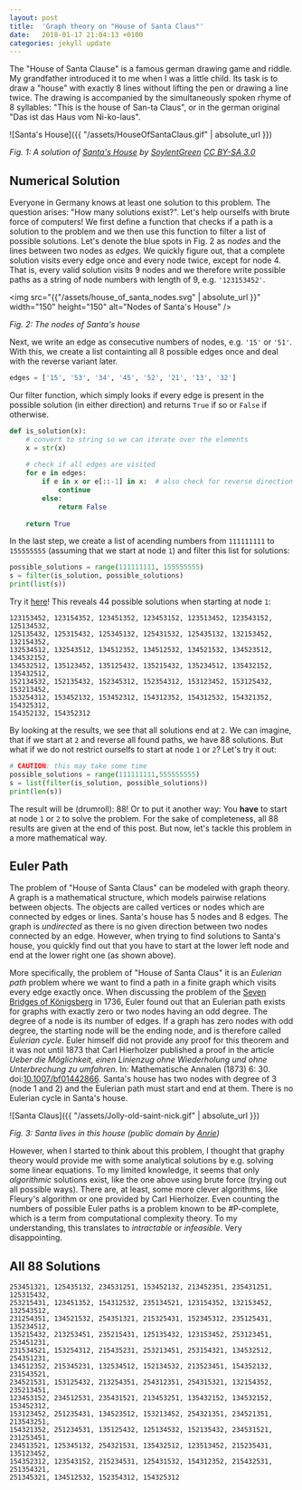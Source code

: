 ```yaml
---
layout: post
title:  'Graph theory on "House of Santa Claus"'
date:   2018-01-17 21:04:13 +0100
categories: jekyll update
---
```


The "House of Santa Clause" is a famous german drawing game and riddle. My grandfather introduced it to me when I was a little child. Its task is to draw a "house" with exactly 8 lines without lifting the pen or drawing a line twice. The drawing is accompanied by the simultaneously spoken rhyme of 8 syllables: "This is the house of San-ta Claus", or in the german original "Das ist das Haus vom Ni-ko-laus".

![Santa's House]({{ "/assets/HouseOfSantaClaus.gif" | absolute_url }})

*Fig. 1: A solution of [Santa's House](https://de.wikipedia.org/wiki/Haus_vom_Nikolaus#/media/File:Blender3D_HouseOfStNiclas.gif) by [SoylentGreen](https://commons.wikimedia.org/wiki/User:SoylentGreen) [CC BY-SA 3.0](http://creativecommons.org/licenses/by-sa/3.0/)*

## Numerical Solution

Everyone in Germany knows at least one solution to this problem. The question arises: "How many solutions exist?". Let's help ourselfs with brute force of computers! We first define a function that checks if a path is a solution to the problem and we then use this function to filter a list of possible solutions. Let's denote the blue spots in Fig. 2 as *nodes* and the lines between two nodes as *edges*. We quickly figure out, that a complete solution visits every edge once and every node twice, except for node 4. That is, every valid solution visits 9 nodes and we therefore write possible paths as a string of node numbers with length of 9, e.g. `'123153452'`.

<img src="{{"/assets/house_of_santa_nodes.svg" | absolute_url }}" width="150" height="150" alt="Nodes of Santa's House" />

*Fig. 2: The nodes of Santa's house*

Next, we write an edge as consecutive numbers of nodes, e.g. `'15'` or `'51'`. With this, we create a list containting all 8 possible edges once and deal with the reverse variant later.

```python
edges = ['15', '53', '34', '45', '52', '21', '13', '32']
```

Our filter function, which simply looks if every edge is present in the possible solution (in either direction) and returns `True` if so or `False` if otherwise.

```python
def is_solution(x):
    # convert to string so we can iterate over the elements
    x = str(x)
    
    # check if all edges are visited
    for e in edges:
        if e in x or e[::-1] in x:  # also check for reverse direction
            continue
        else:
            return False
    
    return True
```

In the last step, we create a list of acending numbers from `111111111` to `155555555` (assuming that we start at node `1`) and filter this list for solutions:

```python
possible_solutions = range(111111111, 155555555)
s = filter(is_solution, possible_solutions)
print(list(s))
```

Try it [here](https://repl.it/repls/ImperturbableDisfiguredMonads)!
This reveals 44 possible solutions when starting at node `1`:

```
123153452, 123154352, 123451352, 123453152, 123513452, 123543152, 125134532,
125135432, 125315432, 125345132, 125431532, 125435132, 132153452, 132154352,
132534512, 132543512, 134512352, 134512532, 134521532, 134523512, 134532152,
134532512, 135123452, 135125432, 135215432, 135234512, 135432152, 135432512,
152134532, 152135432, 152345312, 152354312, 153123452, 153125432, 153213452,
153254312, 153452132, 153452312, 154312352, 154312532, 154321352, 154325312,
154352132, 154352312
```

By looking at the results, we see that all solutions end at `2`. We can imagine, that if we start at `2` and reverse all found paths, we have 88 solutions.
But what if we do not restrict ourselfs to start at node `1` or `2`? Let's try it out:

```python
# CAUTION: this may take some time
possible_solutions = range(111111111,555555555)
s = list(filter(is_solution, possible_solutions))
print(len(s))
```

The result will be (drumroll): 88! Or to put it another way: You __have__ to start at node `1` or `2` to solve the problem. For the sake of completeness, all 88 results are given at the end of this post. But now, let's tackle this problem in a more mathematical way.

## Euler Path

The problem of "House of Santa Claus" can be modeled with graph theory. A graph is a mathematical structure, which models pairwise relations between objects. The objects are called vertices or nodes which are connected by edges or lines. Santa's house has 5 nodes and 8 edges. The graph is *undirected* as there is no given direction between two nodes connected by an edge. However, when trying to find solutions to Santa's house, you quickly find out that you have to start at the lower left node and end at the lower right one (as shown above).

More specifically, the problem of "House of Santa Claus" it is an *Eulerian path* problem where we want to find a path in a finite graph which visits every edge exactly once. When discussing the problem of the [Seven Bridges of Königsberg](https://en.wikipedia.org/wiki/Seven_Bridges_of_Königsberg) in 1736, Euler found out that an Eulerian path exists for graphs with exactly zero or two nodes having an odd degree. The degree of a node is its number of edges. If a graph has zero nodes with odd degree, the starting node will be the ending node, and is therefore called *Eulerian cycle*. Euler himself did not provide any proof for this theorem and it was not until 1873 that Carl Hierholzer published a proof in the article *Ueber die Möglichkeit, einen Linienzug ohne Wiederholung und ohne Unterbrechung zu umfahren*. In: Mathematische Annalen (1873) 6: 30. doi:[10.1007/bf01442866](https://doi.org/10.1007/bf01442866).  Santa's house has two nodes with degree of 3 (node 1 and 2) and the Eulerian path must start and end at them. There is no Eulerian cycle in Santa's house.

![Santa Claus]({{ "/assets/Jolly-old-saint-nick.gif" | absolute_url }})

*Fig. 3: Santa lives in this house (public domain by [Anrie](https://commons.wikimedia.org/wiki/File:Jolly-old-saint-nick.gif))*

However, when I started to think about this problem, I thought that graphy theory would provide me with some analytical solutions by e.g. solving some linear equations. To my limited knowledge, it seems that only *algorithmic* solutions exist, like the one above using brute force (trying out all possible ways). There are, at least, some more clever algorithms, like Fleury's algorithm or one provided by Carl Hierholzer. Even counting the numbers of possible Euler paths is a problem known to be #P-complete, which is a term from computational complexity theory. To my understanding, this translates to *intractable* or *infeasible*. Very disappointing.

## All 88 Solutions

```
253451321, 125435132, 234531251, 153452132, 213452351, 235431251, 125315432,
253215431, 123451352, 154312532, 235134521, 123154352, 132153452, 132543512,
231254351, 134521532, 254351321, 215325431, 152345312, 235125431, 135234512,
135215432, 213253451, 235215431, 125135432, 123153452, 253123451, 253451231,
231534521, 153254312, 215435231, 253213451, 253154321, 134532512, 254351231,
134512352, 215345231, 132534512, 152134532, 213523451, 154352132, 231543521,
234521531, 153125432, 213254351, 254312351, 254315321, 132154352, 235213451,
123453152, 234512531, 235431521, 213453251, 135432152, 134532152, 153452312,
153123452, 251235431, 134523512, 153213452, 254321351, 234521351, 213543251,
154321352, 251234531, 135125432, 125134532, 152135432, 234531521, 231253451,
234513521, 125345132, 254321531, 135432512, 123513452, 215235431, 135123452,
154352312, 123543152, 215234531, 125431532, 154312352, 215432531, 251354321,
251345321, 134512532, 152354312, 154325312
```
